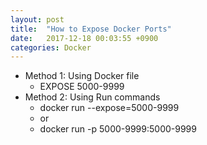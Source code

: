 ```yaml
---
layout: post
title:  "How to Expose Docker Ports"
date:   2017-12-18 00:03:55 +0900
categories: Docker
---
```


+ Method 1: Using Docker file
    + EXPOSE 5000-9999
+ Method 2: Using Run commands 
    + docker run --expose=5000-9999
    + or 
    + docker run -p 5000-9999:5000-9999

